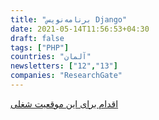 ```yaml
---
title: "برنامه‌نویس Django"
date: 2021-05-14T11:56:53+04:30
draft: false
tags: ["PHP"]
countries: "آلمان"
newsletters: ["12","13"]
companies: "ResearchGate"
---
```


[اقدام برای این موقعیت شغلی](https://stackoverflow.com/jobs/420093/django-engineer-m-f-for-germanys-leading-local-regiohelden-gmbh)